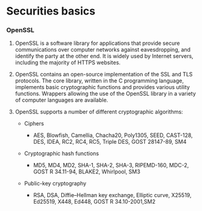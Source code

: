 # Securities basics

### OpenSSL

1. OpenSSL is a software library for applications that provide secure communications over computer networks against eavesdropping, and identify the party at the other end. It is widely used by Internet servers, including the majority of HTTPS websites.

2. OpenSSL contains an open-source implementation of the SSL and TLS protocols. The core library, written in the C programming language, implements basic cryptographic functions and provides various utility functions. Wrappers allowing the use of the OpenSSL library in a variety of computer languages are available.

3. OpenSSL supports a number of different cryptographic algorithms:

    - Ciphers
        - AES, Blowfish, Camellia, Chacha20, Poly1305, SEED, CAST-128, DES, IDEA, RC2, RC4, RC5, Triple DES, GOST 28147-89, SM4
    
    - Cryptographic hash functions
        - MD5, MD4, MD2, SHA-1, SHA-2, SHA-3, RIPEMD-160, MDC-2, GOST R 34.11-94, BLAKE2, Whirlpool, SM3
    
    - Public-key cryptography
        - RSA, DSA, Diffie–Hellman key exchange, Elliptic curve, X25519, Ed25519, X448, Ed448, GOST R 34.10-2001,SM2